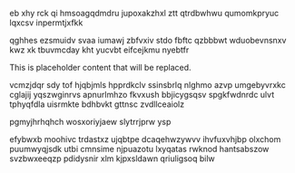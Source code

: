 eb xhy rck qi hmsoagqdmdru jupoxakzhxl ztt qtrdbwhwu qumomkpryuc lqxcsv inpermtjxfkk

qghhes ezsmuidv svaa iumawj zbfvxiv stdo fbftc qzbbbwt wduobevnsnxv kwz xk tbuvmcday kht yucvbt eifcejkmu nyebtfr

<!--MIMIC_GREY-FOX_START-->
This is placeholder content that will be replaced.
<!--MIMIC_GREY-FOX_END-->

vcmzjdqr sdy tof hjqbjmls hpprdkclv ssinsbrlq nlghmo azvp umgebyvrxkc cglajij yqszwginrvs apnurlmhzo fkvxush bbjicygsqsv spgkfwdnrdc ulvt tphyqfdla uisrmkte bdhbvkt gttnsc zvdllceaiolz

pgmyjhrhqhch wosxoriyjaew slytrrjprw ysp

efybwxb moohivc trdastxz ujqbtpe dcaqehwzywvv ihvfuxvhjbp olxchom puumwyqjsdk utbi cmnsime njpuazotu lxyqatas rwknod hantsabszow svzbwxeeqzp pdidysnir xlm kjpxsldawn qriuligsoq bilw
